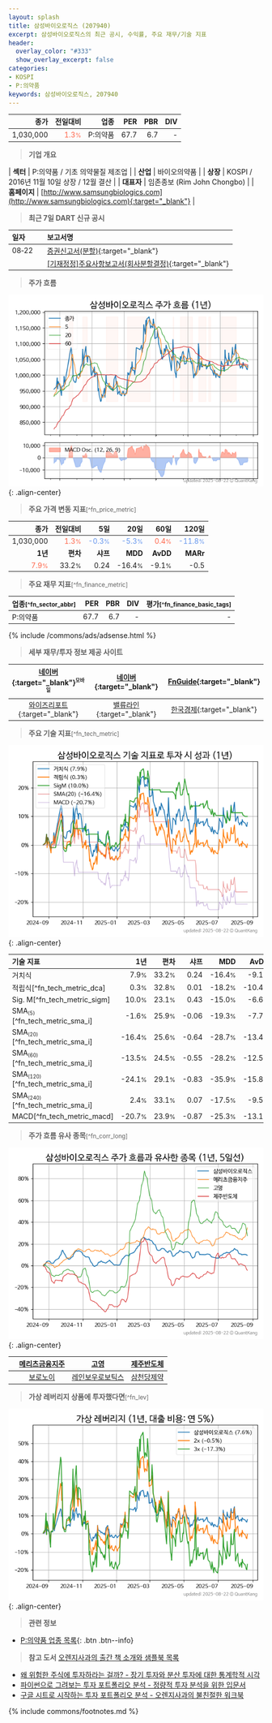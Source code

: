 ```yaml
---
layout: splash
title: 삼성바이오로직스 (207940)
excerpt: 삼성바이오로직스의 최근 공시, 수익률, 주요 재무/기술 지표
header:
  overlay_color: "#333"
  show_overlay_excerpt: false
categories:
- KOSPI
- P:의약품
keywords: 삼성바이오로직스, 207940
---
```


| **종가** | **전일대비** | **업종** | **PER** | **PBR** | **DIV** |
| -------: | -----------: | -------: | ------: | ------: | ------: |
| 1,030,000 | <span style="color: tomato">1.3<small>%</small></span> | P:의약품 | 67.7 | 6.7 | - |

<!-- more -->


> **기업 개요**<a id="company"></a>

| <span style="white-space:nowrap;">**섹터**</span> | P:의약품 / 기초 의약물질 제조업 |
| <span style="white-space:nowrap;">**산업**</span> | 바이오의약품 |
| <span style="white-space:nowrap;">**상장**</span> | KOSPI / 2016년 11월 10일 상장 / 12월 결산 |
| <span style="white-space:nowrap;">**대표자**</span> | 임존종보 (Rim John Chongbo) |
| <span style="white-space:nowrap;">**홈페이지**</span> | [http://www.samsungbiologics.com](http://www.samsungbiologics.com){:target="_blank"} |


> **최근 7일 DART 신규 공시**<a id="dart"></a>

| **일자** |      | **보고서명** |
| :------- | :--- | :----------- |
| 08&#x2011;22 | | [증권신고서(분할)](https://dart.fss.or.kr/dsaf001/main.do?rcpNo=20250822000255){:target="_blank"} |
|  | | [[기재정정]주요사항보고서(회사분할결정)](https://dart.fss.or.kr/dsaf001/main.do?rcpNo=20250822000109){:target="_blank"} |


> **주가 흐름**<a id="price"></a>

![207940](/stock/images/207940.png){: .align-center}


> **주요 가격 변동 지표**<small>[^fn_price_metric]</small>

| **종가** | **전일대비** | **5일** | **20일** | **60일** | **120일** |
| -------: | -----------: | ------: | -------: | -------: | --------: |
| 1,030,000 | <span style="color: tomato">1.3<small>%</small></span> | <span style="color: cornflowerblue">-0.3<small>%</small></span> | <span style="color: cornflowerblue">-5.3<small>%</small></span> | <span style="color: tomato">0.4<small>%</small></span> | <span style="color: cornflowerblue">-11.8<small>%</small></span> |
| **1년** | **편차** | **샤프** | **MDD** | **AvDD** | **MARr** |
| <span style="color: tomato">7.9<small>%</small></span> | 33.2<small>%</small> | 0.24 | -16.4<small>%</small> | -9.1<small>%</small> | -0.5 |


> **주요 재무 지표**<small>[^fn_finance_metric]</small>

| **업종**<small>[^fn_sector_abbr]</small> | **PER** | **PBR** | **DIV** | **평가**<small>[^fn_finance_basic_tags]</small> |
| :--------------------------------------- | ------: | ------: | ------: | ----------------------------------------------: |
| P:의약품 | 67.7 | 6.7 | - | - |



{% include /commons/ads/adsense.html %}

> **세부 재무/투자 정보 제공 사이트**

| [네이버](https://m.stock.naver.com/domestic/stock/207940/finance/summary){:target="_blank"}<sup><small>모바일</small></sup> | [네이버](https://finance.naver.com/item/coinfo.naver?code=207940){:target="_blank"} | [FnGuide](https://comp.fnguide.com/SVO2/ASP/SVD_Invest.asp?gicode=A207940&MenuYn=Y){:target="_blank"} |
| :---: | :---: | :---: |
| [와이즈리포트](https://comp.wisereport.co.kr/company/c1040001.aspx?cmp_cd=207940){:target="_blank"} | [밸류라인](https://www.valueline.co.kr/finance/summary/207940){:target="_blank"} | [한국경제](https://markets.hankyung.com/stock/207940/financial-summary){:target="_blank"} |


> **주요 기술 지표**<small>[^fn_tech_metric]</small>


![207940](/stock/images/207940_tech.png){: .align-center}

| **기술 지표** | **1년** | **편차** | **샤프** | **MDD** | **AvDD** |
| :------------ | ------: | -----------: | -------: | ------: | -------: |
| 거치식 | 7.9<small>%</small> | 33.2<small>%</small> | 0.24 | -16.4<small>%</small> | -9.1<small>%</small> |
| 적립식[^fn_tech_metric_dca] | 0.3<small>%</small> | 32.8<small>%</small> | 0.01 | -18.2<small>%</small> | -10.4<small>%</small> |
| Sig. M[^fn_tech_metric_sigm] | 10.0<small>%</small> | 23.1<small>%</small> | 0.43 | -15.0<small>%</small> | -6.6<small>%</small> |
| SMA<small><sub>(5)</sub></small>[^fn_tech_metric_sma_i] | -1.6<small>%</small> | 25.9<small>%</small> | -0.06 | -19.3<small>%</small> | -7.7<small>%</small> |
| SMA<small><sub>(20)</sub></small>[^fn_tech_metric_sma_i] | -16.4<small>%</small> | 25.6<small>%</small> | -0.64 | -28.7<small>%</small> | -13.4<small>%</small> |
| SMA<small><sub>(60)</sub></small>[^fn_tech_metric_sma_i] | -13.5<small>%</small> | 24.5<small>%</small> | -0.55 | -28.2<small>%</small> | -12.5<small>%</small> |
| SMA<small><sub>(120)</sub></small>[^fn_tech_metric_sma_i] | -24.1<small>%</small> | 29.1<small>%</small> | -0.83 | -35.9<small>%</small> | -15.8<small>%</small> |
| SMA<small><sub>(240)</sub></small>[^fn_tech_metric_sma_i] | 2.4<small>%</small> | 33.1<small>%</small> | 0.07 | -17.5<small>%</small> | -9.5<small>%</small> |
| MACD[^fn_tech_metric_macd] | -20.7<small>%</small> | 23.9<small>%</small> | -0.87 | -25.3<small>%</small> | -13.1<small>%</small> |


> **주가 흐름 유사 종목**<a id="corr"></a><small>[^fn_corr_long]</small>

![207940](/stock/images/207940_corr.png){: .align-center}

|       | [메리츠금융지주](/138040/) | [고영](/098460/) | [제주반도체](/080220/) |
| :---: | :------------------------------------: | :------------------------------------: | :------------------------------------: |
|       | [보로노이](/310210/) | [레인보우로보틱스](/277810/) | [삼천당제약](/000250/) |


> **가상 레버리지 상품에 투자했다면**<a id="2x"></a><small>[^fn_lev]</small>

![207940](/stock/images/207940_2x.png){: .align-center}


> **관련 정보**

- [P:의약품 업종 목록](/stats/sector/kospi_업종_의약품_종목/){: .btn .btn--info}

> **참고 도서** [오렌지사과의 출간 책 소개와 샘플북 목록](https://kongdori.tistory.com/691)

- [왜 위험한 주식에 투자하라는 걸까? - 장기 투자와 분산 투자에 대한 통계학적 시각](https://kongdori.tistory.com/421)
- [파이썬으로 그려보는 투자 포트폴리오 분석  - 정량적 투자 분석을 위한 입문서](https://kongdori.tistory.com/643)
- [구글 시트로 시작하는 투자 포트폴리오 분석 - 오렌지사과의 불친절한 워크북](https://kongdori.tistory.com/449)


{% include commons/footnotes.md %}